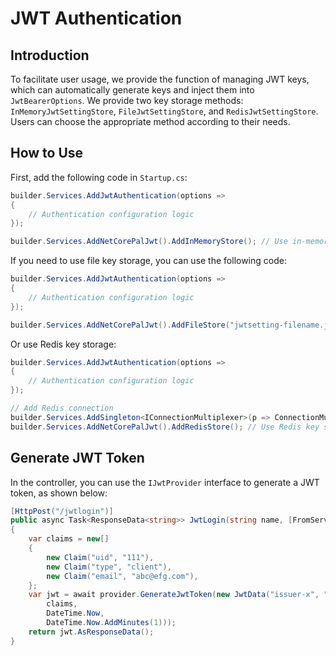 # JWT Authentication

## Introduction

To facilitate user usage, we provide the function of managing JWT keys, which can automatically generate keys and inject them into `JwtBearerOptions`. We provide two key storage methods: `InMemoryJwtSettingStore`, `FileJwtSettingStore`, and `RedisJwtSettingStore`. Users can choose the appropriate method according to their needs.

## How to Use

First, add the following code in `Startup.cs`:

```csharp
builder.Services.AddJwtAuthentication(options =>
{
    // Authentication configuration logic
});

builder.Services.AddNetCorePalJwt().AddInMemoryStore(); // Use in-memory key storage
```

If you need to use file key storage, you can use the following code:

```csharp
builder.Services.AddJwtAuthentication(options =>
{
    // Authentication configuration logic
});

builder.Services.AddNetCorePalJwt().AddFileStore("jwtsetting-filename.json"); // Use file key storage
```

Or use Redis key storage:

```csharp
builder.Services.AddJwtAuthentication(options =>
{
    // Authentication configuration logic
});

// Add Redis connection
builder.Services.AddSingleton<IConnectionMultiplexer>(p => ConnectionMultiplexer.Connect(builder.Configuration.GetConnectionString("Redis")!));
builder.Services.AddNetCorePalJwt().AddRedisStore(); // Use Redis key storage
```

## Generate JWT Token

In the controller, you can use the `IJwtProvider` interface to generate a JWT token, as shown below:

```csharp
[HttpPost("/jwtlogin")]
public async Task<ResponseData<string>> JwtLogin(string name, [FromServices] IJwtProvider provider)
{
    var claims = new[]
    {
        new Claim("uid", "111"),
        new Claim("type", "client"),
        new Claim("email", "abc@efg.com"),
    };
    var jwt = await provider.GenerateJwtToken(new JwtData("issuer-x", "audience-y",
        claims,
        DateTime.Now,
        DateTime.Now.AddMinutes(1)));
    return jwt.AsResponseData();
}
```